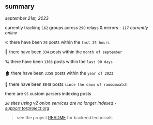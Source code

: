 
## summary
_september 21st, 2023_

currently tracking `162` groups across `290` relays & mirrors - _`117` currently online_

⏲ there have been `20` posts within the `last 24 hours`

🦈 there have been `334` posts within the `month of september`

🪐 there have been `1366` posts within the `last 90 days`

🏚 there have been `3358` posts within the `year of 2023`

🦕 there have been `8048` posts `since the dawn of ransomwatch`

there are `95` custom parsers indexing posts

_`20` sites using v2 onion services are no longer indexed - [support.torproject.org](https://support.torproject.org/onionservices/v2-deprecation/)_

> see the project [README](https://github.com/joshhighet/ransomwatch#ransomwatch--) for backend technicals
